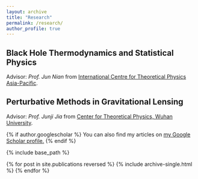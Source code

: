 ```yaml
---
layout: archive
title: "Research"
permalink: /research/
author_profile: true
---
```


Black Hole Thermodynamics and Statistical Physics
------
Advisor: *Prof. Jun Nian* from [International Centre for Theoretical Physics Asia-Pacific](https://ictp-ap.org/).


Perturbative Methods in Gravitational Lensing
------
Advisor: *Prof. Junji Jia* from [Center for Theoretical Physics, Wuhan University](http://202.114.78.174/ctp/).

{% if author.googlescholar %}
  You can also find my articles on <u><a href="{{author.googlescholar}}">my Google Scholar profile</a>.</u>
{% endif %}

{% include base_path %}

{% for post in site.publications reversed %}
  {% include archive-single.html %}
{% endfor %}

